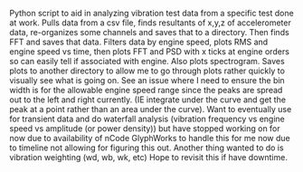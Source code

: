   Python script to aid in analyzing vibration test data from a specific test done at work. Pulls data from a csv file, finds resultants of x,y,z of accelerometer data, re-organizes some channels and saves that to a directory. Then finds FFT and saves that data. Filters data by engine speed, plots RMS and engine speed vs time, then plots FFT and PSD with x ticks at engine orders so can easily tell if associated with engine. Also plots spectrogram. Saves plots to another directory to allow me to go through plots rather quickly to visually see what is going on.
  See an issue where I need to ensure the bin width is for the allowable engine speed range since the peaks are spread out to the left and right currently. (IE integrate under the curve and get the peak at a point rather than an area under the curve).
  Want to eventually use for transient data and do waterfall analysis (vibration frequency vs engine speed vs amplitude (or power density)) but have stopped working on for now due to availability of nCode GlyphWorks to handle this for me now due to timeline not allowing for figuring this out. Another thing wanted to do is vibration weighting (wd, wb, wk, etc) Hope to revisit this if have downtime.
